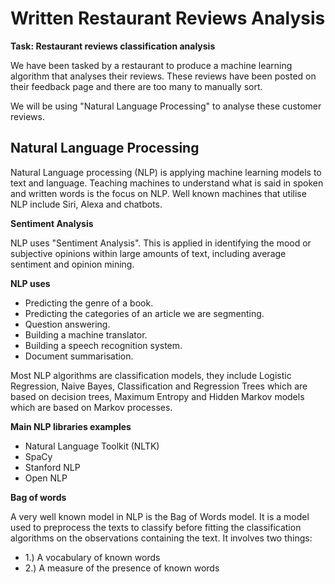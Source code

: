 # Written Restaurant Reviews Analysis

**Task: Restaurant reviews classification analysis**

We have been tasked by a restaurant to produce a machine learning algorithm that analyses their reviews. These reviews have been posted on their feedback page and there are too many to manually sort.

We will be using "Natural Language Processing" to analyse these customer reviews.

## Natural Language Processing

Natural Language processing (NLP) is applying machine learning models to text and language. Teaching machines to understand what is said in spoken and written words is the focus on NLP. Well known machines that utilise NLP include Siri, Alexa and chatbots.

**Sentiment Analysis**

NLP uses "Sentiment Analysis". This is applied in identifying the mood or subjective opinions within large amounts of text, including average sentiment and opinion mining.

**NLP uses**

- Predicting the genre of a book.
- Predicting the categories of an article we are segmenting.
- Question answering.
- Building a machine translator.
- Building a speech recognition system.
- Document summarisation.

Most NLP algorithms are classification models, they include Logistic Regression, Naive Bayes, Classification and Regression Trees which are based on decision trees, Maximum Entropy and Hidden Markov models which are based on Markov processes.

**Main NLP libraries examples**

- Natural Language Toolkit (NLTK)
- SpaCy
- Stanford NLP
- Open NLP

**Bag of words**

A very well known model in NLP is the Bag of Words model. It is a model used to preprocess the texts to classify before fitting the classification algorithms on the observations containing the text. It involves two things:

- 1.) A vocabulary of known words
- 2.) A measure of the presence of known words
